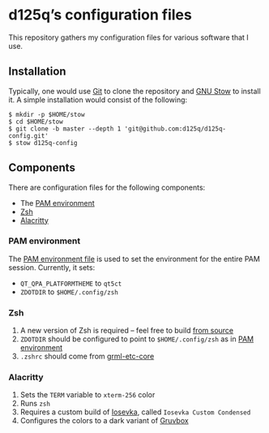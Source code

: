 # d125q’s configuration files

This repository gathers my configuration files for various software
that I use.

## Installation

Typically, one would use [Git][git-homepage] to clone the repository
and [GNU Stow][stow-homepage] to install it.  A simple installation
would consist of the following:

```console
$ mkdir -p $HOME/stow
$ cd $HOME/stow
$ git clone -b master --depth 1 'git@github.com:d125q/d125q-config.git'
$ stow d125q-config
```

[git-homepage]: https://git-scm.com/ "Homepage of Git"
[stow-homepage]: https://www.gnu.org/software/stow/ "Homepage of GNU Stow"

## Components

There are configuration files for the following components:

- The [PAM environment](#pam-environment)
- [Zsh](#zsh)
- [Alacritty](#alacritty)

### PAM environment

The [PAM environment file](.pam_environment) is used to set the
environment for the entire PAM session.  Currently, it sets:

- `QT_QPA_PLATFORMTHEME` to `qt5ct`
- `ZDOTDIR` to `$HOME/.config/zsh`

### Zsh

1. A new version of Zsh is required – feel free to build [from
   source][zsh-repo]
2. `ZDOTDIR` should be configured to point to `$HOME/.config/zsh` as
   in [PAM environment](#pam-environment)
3. `.zshrc` should come from [grml-etc-core][grml-etc-core-repo]

[zsh-repo]: https://github.com/zsh-users/zsh "Git repository of Zsh"
[grml-etc-core-repo]: https://github.com/grml/grml-etc-core "Git repository of grml-etc-core"

### Alacritty

1. Sets the `TERM` variable to `xterm-256` color
2. Runs `zsh`
3. Requires a custom build of [Iosevka][iosevka-repo], called `Iosevka
   Custom Condensed`
4. Configures the colors to a dark variant of [Gruvbox][gruvbox-repo]

[iosevka-repo]: https://github.com/be5invis/Iosevka "Git repository of Iosevka"
[gruvbox-repo]: https://github.com/briemens/gruvbox "Git repository of Gruvbox"
